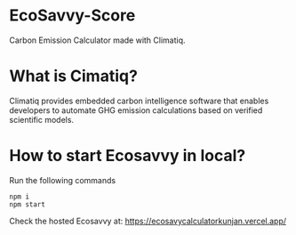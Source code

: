 # EcoSavvy-Score
Carbon Emission Calculator made with Climatiq. 

# What is Cimatiq?
Climatiq provides embedded carbon intelligence software that enables developers to automate GHG emission calculations based on verified scientific models.

# How to start Ecosavvy in local?

Run the following commands
```
npm i
npm start
```

Check the hosted Ecosavvy at: https://ecosavycalculatorkunjan.vercel.app/
